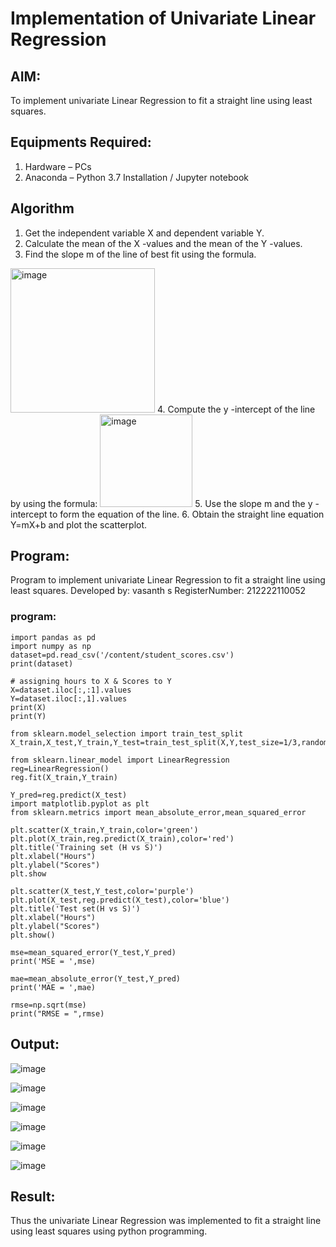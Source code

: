 # Implementation of Univariate Linear Regression
## AIM:
To implement univariate Linear Regression to fit a straight line using least squares.

## Equipments Required:
1. Hardware – PCs
2. Anaconda – Python 3.7 Installation / Jupyter notebook

## Algorithm
1. Get the independent variable X and dependent variable Y.
2. Calculate the mean of the X -values and the mean of the Y -values.
3. Find the slope m of the line of best fit using the formula. 
<img width="231" alt="image" src="https://user-images.githubusercontent.com/93026020/192078527-b3b5ee3e-992f-46c4-865b-3b7ce4ac54ad.png">
4. Compute the y -intercept of the line by using the formula:
<img width="148" alt="image" src="https://user-images.githubusercontent.com/93026020/192078545-79d70b90-7e9d-4b85-9f8b-9d7548a4c5a4.png">
5. Use the slope m and the y -intercept to form the equation of the line.
6. Obtain the straight line equation Y=mX+b and plot the scatterplot.

## Program:

Program to implement univariate Linear Regression to fit a straight line using least squares.
Developed by: vasanth s
RegisterNumber: 212222110052
### program:
```
import pandas as pd
import numpy as np
dataset=pd.read_csv('/content/student_scores.csv')
print(dataset)

# assigning hours to X & Scores to Y
X=dataset.iloc[:,:1].values
Y=dataset.iloc[:,1].values
print(X)
print(Y)

from sklearn.model_selection import train_test_split
X_train,X_test,Y_train,Y_test=train_test_split(X,Y,test_size=1/3,random_state=0)

from sklearn.linear_model import LinearRegression
reg=LinearRegression()
reg.fit(X_train,Y_train)

Y_pred=reg.predict(X_test)
import matplotlib.pyplot as plt
from sklearn.metrics import mean_absolute_error,mean_squared_error

plt.scatter(X_train,Y_train,color='green')
plt.plot(X_train,reg.predict(X_train),color='red')
plt.title('Training set (H vs S)')
plt.xlabel("Hours")
plt.ylabel("Scores")
plt.show

plt.scatter(X_test,Y_test,color='purple')
plt.plot(X_test,reg.predict(X_test),color='blue')
plt.title('Test set(H vs S)')
plt.xlabel("Hours")
plt.ylabel("Scores")
plt.show()

mse=mean_squared_error(Y_test,Y_pred)
print('MSE = ',mse)

mae=mean_absolute_error(Y_test,Y_pred)
print('MAE = ',mae)

rmse=np.sqrt(mse)
print("RMSE = ",rmse)
```
## Output:
![image](https://github.com/vasanth0908/Find-the-best-fit-line-using-Least-Squares-Method/assets/122000018/6ffd55ea-01b4-4f22-9485-c418103405f4)

![image](https://github.com/vasanth0908/Find-the-best-fit-line-using-Least-Squares-Method/assets/122000018/dec43d6e-20b7-48f0-8338-e1101c299e23)

![image](https://github.com/vasanth0908/Find-the-best-fit-line-using-Least-Squares-Method/assets/122000018/2216bc48-cf4e-47e5-92c2-3b3360ca5b3c)

![image](https://github.com/vasanth0908/Find-the-best-fit-line-using-Least-Squares-Method/assets/122000018/372904fb-1c61-4393-a962-0e917b658d4f)

![image](https://github.com/vasanth0908/Find-the-best-fit-line-using-Least-Squares-Method/assets/122000018/1d354d8f-e537-4dd0-9616-92fe78663b8a)

![image](https://github.com/vasanth0908/Find-the-best-fit-line-using-Least-Squares-Method/assets/122000018/d7fd5c06-370e-4339-aa46-ba0a346559a1)

## Result:
Thus the univariate Linear Regression was implemented to fit a straight line using least squares using python programming.
